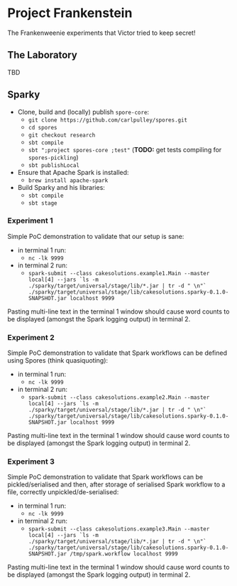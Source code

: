 # Project Frankenstein

The Frankenweenie experiments that Victor tried to keep secret!

## The Laboratory

TBD

## Sparky

* Clone, build and (locally) publish `spore-core`:
    * `git clone https://github.com/carlpulley/spores.git`
    * `cd spores`
    * `git checkout research`
    * `sbt compile`
    * `sbt ";project spores-core ;test"` (**TODO:** get tests compiling for `spores-pickling`)
    * `sbt publishLocal`
* Ensure that Apache Spark is installed:
    * `brew install apache-spark`
* Build Sparky and his libraries:
    * `sbt compile`
    * `sbt stage`

### Experiment 1

Simple PoC demonstration to validate that our setup is sane:
* in terminal 1 run:
    * `nc -lk 9999`
* in terminal 2 run:
    * ```spark-submit --class cakesolutions.example1.Main --master local[4] --jars `ls -m ./sparky/target/universal/stage/lib/*.jar | tr -d " \n"` ./sparky/target/universal/stage/lib/cakesolutions.sparky-0.1.0-SNAPSHOT.jar localhost 9999```

Pasting multi-line text in the terminal 1 window should cause word counts to be displayed (amongst the Spark logging output)
in terminal 2.

### Experiment 2

Simple PoC demonstration to validate that Spark workflows can be defined using Spores (think quasiquoting):
* in terminal 1 run:
    * `nc -lk 9999`
* in terminal 2 run:
    * ```spark-submit --class cakesolutions.example2.Main --master local[4] --jars `ls -m ./sparky/target/universal/stage/lib/*.jar | tr -d " \n"` ./sparky/target/universal/stage/lib/cakesolutions.sparky-0.1.0-SNAPSHOT.jar localhost 9999```

Pasting multi-line text in the terminal 1 window should cause word counts to be displayed (amongst the Spark logging output)
in terminal 2.

### Experiment 3

Simple PoC demonstration to validate that Spark workflows can be pickled/serialised and then, after storage of serialised
Spark workflow to a file, correctly unpickled/de-serialised:
* in terminal 1 run:
    * `nc -lk 9999`
* in terminal 2 run:
    * ```spark-submit --class cakesolutions.example3.Main --master local[4] --jars `ls -m ./sparky/target/universal/stage/lib/*.jar | tr -d " \n"` ./sparky/target/universal/stage/lib/cakesolutions.sparky-0.1.0-SNAPSHOT.jar /tmp/spark.workflow localhost 9999```

Pasting multi-line text in the terminal 1 window should cause word counts to be displayed (amongst the Spark logging output)
in terminal 2.
